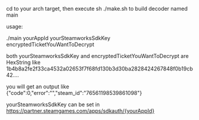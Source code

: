 cd to your arch target, then execute sh ./make.sh to build decoder named main

usage:

./main yourAppId yourSteamworksSdkKey encryptedTicketYouWantToDecrypt

both yourSteamworksSdkKey and encryptedTicketYouWantToDecrypt are HexString like 1b4b8a2fe2f33ca4532a02653f7f68fd130b3d30ba2828424267848f0b19cb42....

you will get an output like {"code":0,"error":"","steam_id":"76561198539861098"}

yourSteamworksSdkKey can be set in https://partner.steamgames.com/apps/sdkauth/{yourAppId}